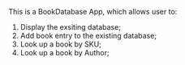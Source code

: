 
This is a BookDatabase App, which allows user to:


1. Display the exsiting database;
1. Add book entry to the existing database;
2. Look up a book by SKU;
3. Look up a book by Author; 